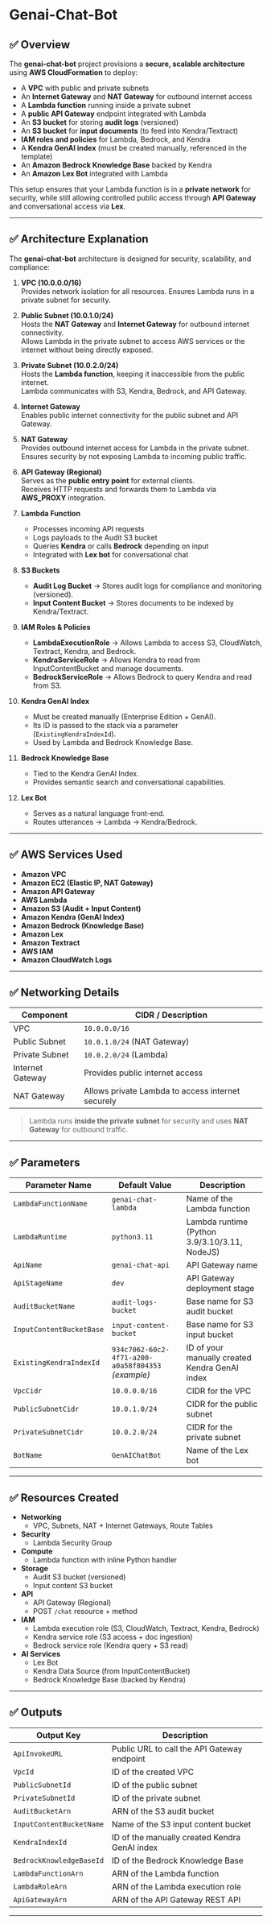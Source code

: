 # **Genai-Chat-Bot**

## ✅ Overview
The **genai-chat-bot** project provisions a **secure, scalable architecture** using **AWS CloudFormation** to deploy:

- A **VPC** with public and private subnets  
- An **Internet Gateway** and **NAT Gateway** for outbound internet access  
- A **Lambda function** running inside a private subnet  
- A **public API Gateway** endpoint integrated with Lambda  
- An **S3 bucket** for storing **audit logs** (versioned)  
- An **S3 bucket** for **input documents** (to feed into Kendra/Textract)  
- **IAM roles and policies** for Lambda, Bedrock, and Kendra  
- A **Kendra GenAI index** (must be created manually, referenced in the template)  
- An **Amazon Bedrock Knowledge Base** backed by Kendra  
- An **Amazon Lex Bot** integrated with Lambda  

This setup ensures that your Lambda function is in a **private network** for security, while still allowing controlled public access through **API Gateway** and conversational access via **Lex**.

---

## ✅ Architecture Explanation
The **genai-chat-bot** architecture is designed for security, scalability, and compliance:

1. **VPC (10.0.0.0/16)**  
   Provides network isolation for all resources. Ensures Lambda runs in a private subnet for security.

2. **Public Subnet (10.0.1.0/24)**  
   Hosts the **NAT Gateway** and **Internet Gateway** for outbound internet connectivity.  
   Allows Lambda in the private subnet to access AWS services or the internet without being directly exposed.

3. **Private Subnet (10.0.2.0/24)**  
   Hosts the **Lambda function**, keeping it inaccessible from the public internet.  
   Lambda communicates with S3, Kendra, Bedrock, and API Gateway.

4. **Internet Gateway**  
   Enables public internet connectivity for the public subnet and API Gateway.

5. **NAT Gateway**  
   Provides outbound internet access for Lambda in the private subnet.  
   Ensures security by not exposing Lambda to incoming public traffic.

6. **API Gateway (Regional)**  
   Serves as the **public entry point** for external clients.  
   Receives HTTP requests and forwards them to Lambda via **AWS_PROXY** integration.

7. **Lambda Function**  
   - Processes incoming API requests  
   - Logs payloads to the Audit S3 bucket  
   - Queries **Kendra** or calls **Bedrock** depending on input  
   - Integrated with **Lex bot** for conversational chat

8. **S3 Buckets**  
   - **Audit Log Bucket** → Stores audit logs for compliance and monitoring (versioned).  
   - **Input Content Bucket** → Stores documents to be indexed by Kendra/Textract.

9. **IAM Roles & Policies**  
   - **LambdaExecutionRole** → Allows Lambda to access S3, CloudWatch, Textract, Kendra, and Bedrock.  
   - **KendraServiceRole** → Allows Kendra to read from InputContentBucket and manage documents.  
   - **BedrockServiceRole** → Allows Bedrock to query Kendra and read from S3.

10. **Kendra GenAI Index**  
    - Must be created manually (Enterprise Edition + GenAI).  
    - Its ID is passed to the stack via a parameter (`ExistingKendraIndexId`).  
    - Used by Lambda and Bedrock Knowledge Base.

11. **Bedrock Knowledge Base**  
    - Tied to the Kendra GenAI Index.  
    - Provides semantic search and conversational capabilities.

12. **Lex Bot**  
    - Serves as a natural language front-end.  
    - Routes utterances → Lambda → Kendra/Bedrock.

---

## ✅ AWS Services Used
- **Amazon VPC**
- **Amazon EC2 (Elastic IP, NAT Gateway)**
- **Amazon API Gateway**
- **AWS Lambda**
- **Amazon S3 (Audit + Input Content)**
- **Amazon Kendra (GenAI Index)**
- **Amazon Bedrock (Knowledge Base)**
- **Amazon Lex**
- **Amazon Textract**
- **AWS IAM**
- **Amazon CloudWatch Logs**

---

## ✅ Networking Details
| Component          | CIDR / Description              |
|-------------------|---------------------------------|
| VPC               | `10.0.0.0/16`                  |
| Public Subnet     | `10.0.1.0/24` (NAT Gateway)    |
| Private Subnet    | `10.0.2.0/24` (Lambda)         |
| Internet Gateway  | Provides public internet access |
| NAT Gateway       | Allows private Lambda to access internet securely |

> Lambda runs **inside the private subnet** for security and uses **NAT Gateway** for outbound traffic.

---

## ✅ Parameters
| Parameter Name          | Default Value                                     | Description |
|-------------------------|---------------------------------------------------|-------------|
| `LambdaFunctionName`    | `genai-chat-lambda`                               | Name of the Lambda function |
| `LambdaRuntime`         | `python3.11`                                      | Lambda runtime (Python 3.9/3.10/3.11, NodeJS) |
| `ApiName`               | `genai-chat-api`                                  | API Gateway name |
| `ApiStageName`          | `dev`                                             | API Gateway deployment stage |
| `AuditBucketName`       | `audit-logs-bucket`                               | Base name for S3 audit bucket |
| `InputContentBucketBase`| `input-content-bucket`                            | Base name for S3 input bucket |
| `ExistingKendraIndexId` | `934c7062-60c2-4f71-a200-a0a58f804353` *(example)*| ID of your manually created Kendra GenAI index |
| `VpcCidr`               | `10.0.0.0/16`                                     | CIDR for the VPC |
| `PublicSubnetCidr`      | `10.0.1.0/24`                                     | CIDR for the public subnet |
| `PrivateSubnetCidr`     | `10.0.2.0/24`                                     | CIDR for the private subnet |
| `BotName`               | `GenAIChatBot`                                    | Name of the Lex bot |

---

## ✅ Resources Created
- **Networking**
  - VPC, Subnets, NAT + Internet Gateways, Route Tables
- **Security**
  - Lambda Security Group
- **Compute**
  - Lambda function with inline Python handler
- **Storage**
  - Audit S3 bucket (versioned)
  - Input content S3 bucket
- **API**
  - API Gateway (Regional)
  - POST `/chat` resource + method
- **IAM**
  - Lambda execution role (S3, CloudWatch, Textract, Kendra, Bedrock)
  - Kendra service role (S3 access + doc ingestion)
  - Bedrock service role (Kendra query + S3 read)
- **AI Services**
  - Lex Bot
  - Kendra Data Source (from InputContentBucket)
  - Bedrock Knowledge Base (backed by Kendra)

---

## ✅ Outputs
| Output Key               | Description                                |
|---------------------------|--------------------------------------------|
| `ApiInvokeURL`            | Public URL to call the API Gateway endpoint |
| `VpcId`                   | ID of the created VPC                       |
| `PublicSubnetId`          | ID of the public subnet                     |
| `PrivateSubnetId`         | ID of the private subnet                    |
| `AuditBucketArn`          | ARN of the S3 audit bucket                  |
| `InputContentBucketName`  | Name of the S3 input content bucket         |
| `KendraIndexId`           | ID of the manually created Kendra GenAI index |
| `BedrockKnowledgeBaseId`  | ID of the Bedrock Knowledge Base            |
| `LambdaFunctionArn`       | ARN of the Lambda function                  |
| `LambdaRoleArn`           | ARN of the Lambda execution role            |
| `ApiGatewayArn`           | ARN of the API Gateway REST API             |

---